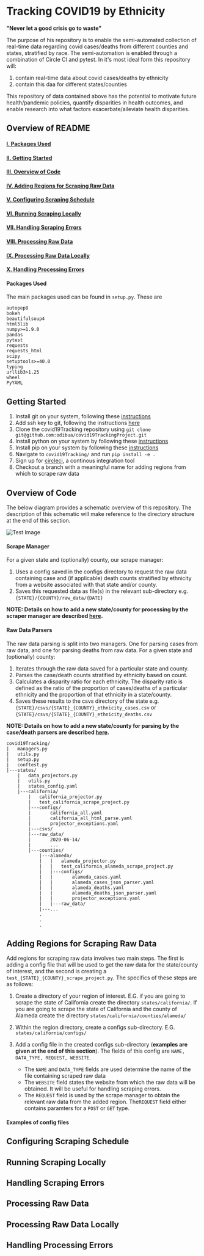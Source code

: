 # Tracking COVID19 by Ethnicity

**"Never let a good crisis go to waste"**

The purpose of his repository is to enable the semi-automated collection of real-time data
regarding covid cases/deaths from different counties and states, stratified by race. The
semi-automation is enabled through a combination of Circle CI and pytest.
In it's most ideal form this repository will:

1. contain real-time data about covid cases/deaths by ethnicity
2. contain this daa for different states/counties

This repository of data contained above has the potential to motivate future health/pandemic 
policies, quantify disparities in health outcomes, and enable research into what factors
exacerbate/alleviate health disparities.


## Overview of README
#### [I. Packages Used](#packages-used)
#### [II. Getting Started](#getting-started)
#### [III. Overview of Code](#overview-of-codlone)
#### [IV. Adding Regions for Scraping Raw Data](#adding-regions-for-scraping-raw-data)
#### [V. Configuring Scraping Schedule](#configuring-scraping-schedule)
#### [VI. Running Scraping Locally](#running-scraping-locally)
#### [VII. Handling Scraping Errors](#handling-scraping-errors)
#### [VIII. Processing Raw Data](#processing-raw-data)
#### [IX. Processing Raw Data Locally](#processing-raw-data-locally)
#### [X. Handling Processing Errors](#handling-processing-errors)


#### Packages Used
The main packages used can be found in ```setup.py```. These are

```
autopep8
bokeh
beautifulsoup4
html5lib
numpy>=1.9.0
pandas
pytest
requests
requests_html
scipy
setuptools>=40.0
typing
urllib3>1.25
wheel
PyYAML
```

## Getting Started
1. Install git on your system, following these [instructions](https://git-scm.com/book/en/v2/Getting-Started-Installing-Git)
1. Add ssh key to git, following the instructions [here](https://docs.github.com/en/github/authenticating-to-github/generating-a-new-ssh-key-and-adding-it-to-the-ssh-agent)
1. Clone the covid19Tracking repository using ```git clone git@github.com:odibua/covid19TrackingProject.git```
1. Install python on your system by following these [instructions](https://wiki.python.org/moin/BeginnersGuide/Download)
1. Install pip on your system by following these [instructions](https://pip.pypa.io/en/stable/installing/)
1. Navigate to ```covid19Tracking/``` and run ```pip install -e .```
1. Sign up for [circleci](https://circleci.com/signup/), a continous integration tool
1. Checkout a branch with a meaningful name for adding regions from which to scrape raw data

## Overview of Code
The below diagram provides a schematic overview of this repository. The description of this schematic will make 
reference to the directory structure at the end of this section.

![Test Image](https://github.com/odibua/covid19TrackingProject/blob/odibua/README/images/overview_code.png)

#### Scrape Manager
For a given state and (optionally) county, our scrape manager:

1. Uses a config saved in the configs directory to request the raw data containing case and (if applicable)
death counts stratified by ethnicity from a website associated with that state and/or county. 
1. Saves this requested data as file(s) in the relevant sub-directory e.g. 
    ```{STATE}/{COUNTY}/raw_data/{DATE}```

**NOTE: Details on how to add a new state/county for processing by the
scraper manager are described [here](#adding-regions-for-scraping-raw-data).**

#### Raw Data Parsers
The raw data parsing is split into two managers. One for parsing cases from raw data,
and one for parsing deaths from raw data. For a given state and (optionally) county:

1. Iterates through the raw data saved for a particular state and county.
1. Parses the case/death counts stratified by ethnicity based on count.
1. Calculates a disparity ratio for each ethnicity. The disparity ratio
is defined as the ratio of the proportion of cases/deaths of a particular
ethnicity and the proportion of that ethnicity in a state/county. 
1. Saves these results to the csvs directory of the state e.g.
    ```{STATE}/csvs/{STATE}_{COUNTY}_ethnicity_cases.csv``` or 
    ```{STATE}/csvs/{STATE}_{COUNTY}_ethnicity_deaths.csv```

**NOTE: Details on how to add a new state/county for parsing by the
case/death parsers are described [here](#processing-raw-data).**

    covid19Tracking/
    |   managers.py
    |   utils.py
    |   setup.py
    |   conftest.py
    |---states/
        |   data_projectors.py
        |   utils.py
        |   states_config.yaml
        |---california/
            |   california_projector.py
            |   test_california_scrape_project.py
            |---configs/
            |       california_all.yaml
            |       california_all_html_parse.yaml
            |       projector_exceptions.yaml
            |---csvs/
            |---raw_data/
            |       2020-06-14/
            |       ...
            |---counties/
                |---alameda/
                |   |   alameda_projector.py
                |   |   test_california_alameda_scrape_project.py
                |   |---configs/
                |   |       alameda_cases.yaml
                |   |       alameda_cases_json_parser.yaml
                |   |       alameda_deaths.yaml
                |   |       alameda_deaths_json_parser.yaml
                |   |       projector_exceptions.yaml
                |   |---raw_data/
                |---...
                .
                .
                .
## Adding Regions for Scraping Raw Data
Add regions for scraping raw data involves two main steps. The first is adding
a config file that will be used to get the raw data for the state/county of interest,
and the second is creating a ``test_{STATE}_{COUNTY}_scrape_project.py``. The specifics 
of these steps are as follows:

1. Create a directory of your region of interest. E.G. if you are going to scrape the
state of California create the directory ``states/california/``. If you are going to
scrape the state of California and the county of Alameda create the directory ``states/california/counties/alameda/``

1. Within the region directory, create a configs sub-directory. E.G. ``states/california/configs/`` 

1. Add a config file in the created configs sub-directory (**examples are given
at the end of this section**). The fields of this config
are ``NAME, DATA_TYPE, REQUEST, WEBSITE``. 
    - The ``NAME`` and ``DATA_TYPE`` fields are used determine the name of the file
      containing scraped raw data
    - The ``WEBSITE`` field states the website from which the raw data will be obtained.
      It will be useful for handling scraping errors.
    - The ```REQUEST``` field is used by the scrape manager to obtain the relevant raw data 
      from the added region. The```REQUEST``` field either contains paramters for a ``POST``
      or ``GET`` type.

#### Examples of config files

## Configuring Scraping Schedule
## Running Scraping Locally
## Handling Scraping Errors
## Processing Raw Data
## Processing Raw Data Locally
## Handling Processing Errors